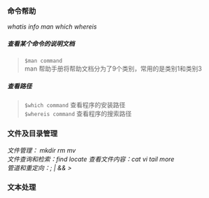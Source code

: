 ### 命令帮助
*whatis info man which whereis*
##### 查看某个命令的说明文档   
> `$man command`  
man 帮助手册将帮助文档分为了9个类别，常用的是类别1和类别3  
##### 查看路径
> `$which command` 查看程序的安装路径  
> `$whereis command` 查看程序的搜索路径

### 文件及目录管理

*文件管理： mkdir rm mv*   
*文件查询和检索：find locate* 
*查看文件内容：cat vi tail more*  
*管道和重定向：; | && >*



### 文本处理